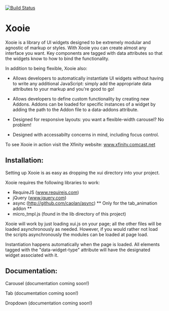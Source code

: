 [![Build Status](https://travis-ci.org/andrewlarkin/Xooie.png?branch=master)](http://travis-ci.org/andrewlarkin/Xooie)

Xooie
===

Xooie is a library of UI widgets designed to be extremely modular and agnostic of markup or styles.  With Xooie you can create almost any interface you want.  Key components are tagged with data attributes so that the widgets know to how to bind the functionality.

In addition to being flexible, Xooie also:

* Allows developers to automatically instantiate UI widgets without having to write any additional JavaScript: simply add the appropriate data attributes to your markup and you're good to go!

* Allows developers to define custom functionality by creating new Addons.  Addons can be loaded for specific instances of a widget by adding the path to the Addon file to a data-addons attribute.

* Designed for responsive layouts: you want a flexible-width carousel?  No problem!

* Designed with accessabilty concerns in mind, including focus control.

To see Xooie in action visit the Xfinity website: www.xfinity.comcast.net


Installation:
---
Setting up Xooie is as easy as dropping the xui directory into your project.  

Xooie requires the following libraries to work:
* RequireJS (www.requirejs.com)
* jQuery (www.jquery.com)
* async (http://github.com/caolan/async) ** Only for the tab_animation addon **
* micro_tmpl.js (found in the lib directory of this project)

Xooie will work by just loading xui.js on your page; all the other files will be loaded asynchronously as needed.  However, if you would rather not load the scripts asynchronously the modules can be loaded at page load.

Instantiation happens automatically when the page is loaded.  All elements tagged with the "data-widget-type" attribute will have the designated widget associated with it.

Documentation:
---
Carousel
(documentation coming soon!)

Tab
(documentation coming soon!)

Dropdown 
(documentation coming soon!)